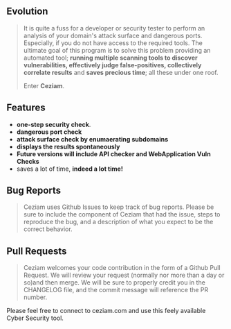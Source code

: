                          
## Evolution
> It is quite a fuss for a developer or security tester to perform an analysis of your domain's attack surface and dangerous ports. Especially, if you do not have access to the required tools. The ultimate goal of this program is to solve this problem providing an automated tool; **running multiple scanning tools to discover vulnerabilities, effectively judge false-positives, collectively correlate results** and **saves precious time**; all these under one roof.<p>Enter **Ceziam**.

## Features
- **one-step security check**.
- **dangerous port check** 
- **attack surface check by enumaerating subdomains**  
- **displays the results spontaneously**
- **Future versions will include API checker and WebApplication Vuln Checks**
- saves a lot of time, **indeed a lot time!**

## Bug Reports
> Ceziam uses Github Issues to keep track of bug reports. Please be sure to include the component of Ceziam that had the issue, steps to reproduce the bug, and a description of what you expect to be the correct behavior.

## Pull Requests
> Ceziam welcomes your code contribution in the form of a Github Pull Request. We will review your request (normally nor more than a day or so)and then merge. We will be sure to properly credit you in the CHANGELOG file, and the commit message will reference the PR number.

Please feel free to connect to ceziam.com and use this feely available Cyber Security tool.